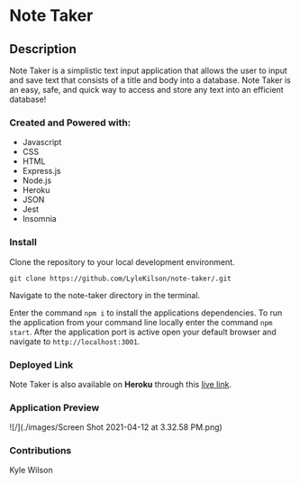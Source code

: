 # Note Taker

## Description
Note Taker is a simplistic text input application that allows the user to input and save text that consists of a title and body into a database. Note Taker is an easy, safe, and quick way to access and store any text into an efficient database!

### Created and Powered with:
* Javascript
* CSS
* HTML
* Express.js
* Node.js
* Heroku
* JSON
* Jest
* Insomnia

### Install
Clone the repository to your local development environment.

```
git clone https://github.com/LyleKilson/note-taker/.git
```
Navigate to the note-taker directory in the terminal.

Enter the command `npm i` to install the applications dependencies. To run the application from your command line locally enter the command `npm start`. 
After the application port is active open your default browser and navigate to `http://localhost:3001`.

### Deployed Link
Note Taker is also available on **Heroku** through this [live link](https://shrouded-anchorage-40032.herokuapp.com).

### Application Preview
![/](./images/Screen Shot 2021-04-12 at 3.32.58 PM.png)

### Contributions
Kyle Wilson
